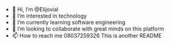 - 👋 Hi, I’m @Elijovial
- 👀 I’m interested in technology 
- 🌱 I’m currently learning software engineering 
- 💞️ I’m looking to collaborate with great minds on this platform 
- 📫 How to reach me 08037259326
This is another README
<!---
Elijovial/Elijovial is a ✨ special ✨ repository because its `README.md` (this file) appears on your GitHub profile.
You can click the Preview link to take a look at your changes.
--->
